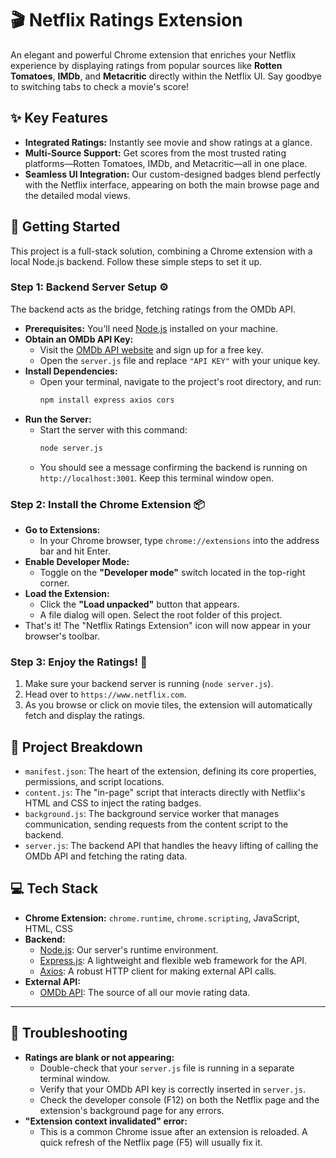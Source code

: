 # 🎬 Netflix Ratings Extension

An elegant and powerful Chrome extension that enriches your Netflix experience by displaying ratings from popular sources like **Rotten Tomatoes**, **IMDb**, and **Metacritic** directly within the Netflix UI. Say goodbye to switching tabs to check a movie's score!

## ✨ Key Features

* **Integrated Ratings:** Instantly see movie and show ratings at a glance.
* **Multi-Source Support:** Get scores from the most trusted rating platforms—Rotten Tomatoes, IMDb, and Metacritic—all in one place.
* **Seamless UI Integration:** Our custom-designed badges blend perfectly with the Netflix interface, appearing on both the main browse page and the detailed modal views.

## 🚀 Getting Started

This project is a full-stack solution, combining a Chrome extension with a local Node.js backend. Follow these simple steps to set it up.

### Step 1: Backend Server Setup ⚙️

The backend acts as the bridge, fetching ratings from the OMDb API.

* **Prerequisites:** You'll need [Node.js](https://nodejs.org/) installed on your machine.
* **Obtain an OMDb API Key:**
    * Visit the [OMDb API website](http://www.omdbapi.com/apikey.aspx) and sign up for a free key.
    * Open the `server.js` file and replace `"API KEY"` with your unique key.
* **Install Dependencies:**
    * Open your terminal, navigate to the project's root directory, and run:
        ```bash
        npm install express axios cors
        ```
* **Run the Server:**
    * Start the server with this command:
        ```bash
        node server.js
        ```
    * You should see a message confirming the backend is running on `http://localhost:3001`. Keep this terminal window open.

### Step 2: Install the Chrome Extension 📦

* **Go to Extensions:**
    * In your Chrome browser, type `chrome://extensions` into the address bar and hit Enter.
* **Enable Developer Mode:**
    * Toggle on the **"Developer mode"** switch located in the top-right corner.
* **Load the Extension:**
    * Click the **"Load unpacked"** button that appears.
    * A file dialog will open. Select the root folder of this project.
* That's it! The "Netflix Ratings Extension" icon will now appear in your browser's toolbar.

### Step 3: Enjoy the Ratings! 🎉

1.  Make sure your backend server is running (`node server.js`).
2.  Head over to `https://www.netflix.com`.
3.  As you browse or click on movie tiles, the extension will automatically fetch and display the ratings.

## 📁 Project Breakdown

* `manifest.json`: The heart of the extension, defining its core properties, permissions, and script locations.
* `content.js`: The "in-page" script that interacts directly with Netflix's HTML and CSS to inject the rating badges.
* `background.js`: The background service worker that manages communication, sending requests from the content script to the backend.
* `server.js`: The backend API that handles the heavy lifting of calling the OMDb API and fetching the rating data.

## 💻 Tech Stack

* **Chrome Extension:** `chrome.runtime`, `chrome.scripting`, JavaScript, HTML, CSS
* **Backend:**
    * [Node.js](https://nodejs.org/): Our server's runtime environment.
    * [Express.js](https://expressjs.com/): A lightweight and flexible web framework for the API.
    * [Axios](https://axios-http.com/): A robust HTTP client for making external API calls.
* **External API:**
    * [OMDb API](http://www.omdbapi.com/): The source of all our movie rating data.

---

## 🛑 Troubleshooting

* **Ratings are blank or not appearing:**
    * Double-check that your `server.js` file is running in a separate terminal window.
    * Verify that your OMDb API key is correctly inserted in `server.js`.
    * Check the developer console (F12) on both the Netflix page and the extension's background page for any errors.
* **"Extension context invalidated" error:**
    * This is a common Chrome issue after an extension is reloaded. A quick refresh of the Netflix page (F5) will usually fix it.
